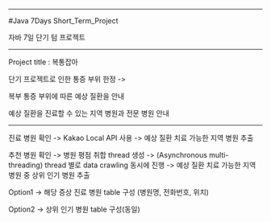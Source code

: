 ----------------------------------------------
#Java 7Days Short_Term_Project

자바 7일 단기 텀 프로젝트

-----------------------------------------------
Project title : 복통잡아

단기 프로젝트로 인한 통증 부위 한정 ->

복부 통증 부위에 따른 예상 질환을 안내

예상 질환을 진료할 수 있는 지역 병원과 전문 병원 안내

------------------------------------------------
진료 병원 확인 -> Kakao Local API 사용 -> 예상 질환 치료 가능한 지역 병원 추출

추천 병원 확인 -> 병원 평점 취합 thread 생성 -> (Asynchronous multi-threading) thread 별로 data crawling 동시에 진행 -> 예상 질환 치료 가능한 지역 병원 중 상위 인기 병원 추출

Option1 -> 해당 증상 진료 병원 table 구성 (병원명, 전화번호, 위치)

Option2 -> 상위 인기 병원 table 구성(동일)
